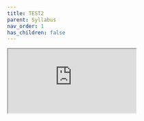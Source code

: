 ```yaml
---
title: TEST2
parent: Syllabus
nav_order: 1
has_children: false
---
```


<style>
    \#myFrame { width:100%; height:100%; }
</style>

<iframe src="http://shiny.bio.nyu.edu/bs167/week_3_lecture_2/" id="myFrame">
</iframe>
